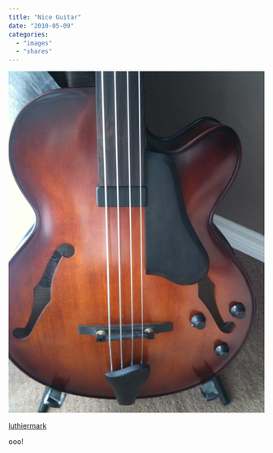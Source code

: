 ```yaml
---
title: "Nice Guitar"
date: "2010-05-09"
categories:
  - "images"
  - "shares"
---
```


![](images/tumblr_kzpjd5aM4Q1qa8sd3o1_1280-768x1024.jpg)

[luthiermark](http://luthiermark.tumblr.com/post/550850666/mfs)

ooo!
